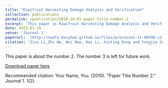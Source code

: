 ```yaml
---
title: "Kiwifruit Harvesting Damage Analysis and Verification"
collection: publications
permalink: /publication/2010-10-01-paper-title-number-2
excerpt: 'This paper is Kiwifruit Harvesting Damage Analysis and Verification'
date: 2023-01-16
venue: 'Journal 1'
paperurl: '[http://nwafu-davyhao.github.io/files/processes-11-00598-v2.pdf]'
citation: 'Zixu Li,Zhi He, Wei Hao, Kai Li, Xinting Ding and Yongjie Cui. (2023). &quot;Kiwifruit Harvesting Damage Analysis and Verification.&quot; Processes, 11, 598. https://doi.org/10.3390/pr11020598.'
---
```

This paper is about the number 2. The number 3 is left for future work.

[Download paper here](https://nwafu-davyhao.github.io/files/processes-11-00598-v2.pdf)

Recommended citation: Your Name, You. (2010). "Paper Title Number 2." <i>Journal 1</i>. 1(2).
